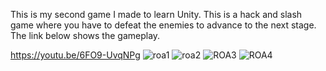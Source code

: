 This is my second game I made to learn Unity. This is a hack and slash game where you have to defeat the enemies to advance to the next stage.
The link below shows the gameplay.

https://youtu.be/6FO9-UvqNPg
![roa1](https://user-images.githubusercontent.com/107064508/222847098-b46b4535-a03b-47bb-a79f-d05b970994c5.png)
![roa2](https://user-images.githubusercontent.com/107064508/222847690-588c15ba-42a8-4968-8ee1-c4e9392e9c34.png)
![ROA3](https://user-images.githubusercontent.com/107064508/222848635-cf9b87c6-64b0-4190-a387-2faf721dd25b.png)
![ROA4](https://user-images.githubusercontent.com/107064508/222849092-5fcf2779-e6c7-4faa-99d0-1b6337347f78.png)
